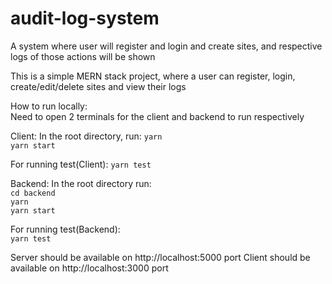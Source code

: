 # audit-log-system
A system where user will register and login and create sites, and respective logs of those actions will be shown

This is a simple MERN stack project, where a user can register, login, create/edit/delete sites and view their logs


How to run locally:<br/>
Need to open 2 terminals for the client and backend to run respectively

Client: 
In the root directory, run: 
```yarn``` <br/>
```yarn start```

For running test(Client):
```yarn test```

Backend:
In the root directory run:<br/>
```cd backend```<br/>
```yarn```<br/>
```yarn start```<br/>

For running test(Backend):<br/>
```yarn test```<br/>

Server should be available on http://localhost:5000 port 
Client should be available on http://localhost:3000 port 

